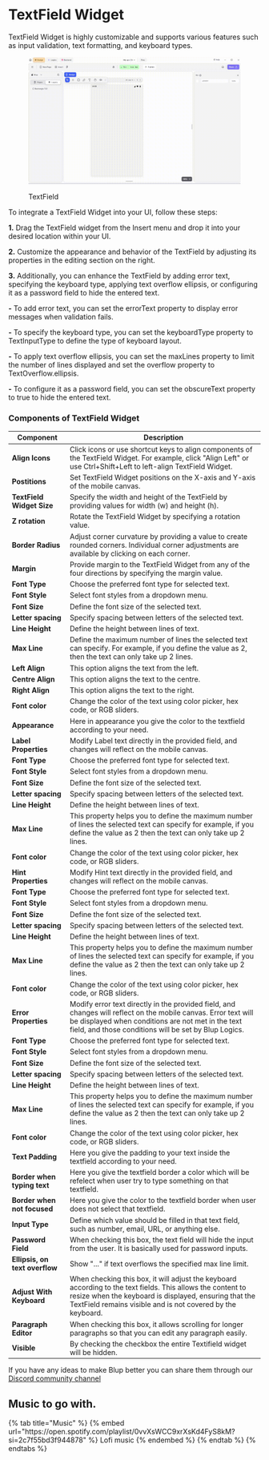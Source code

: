 # TextField Widget

TextField Widget is highly customizable and supports various features such as input validation, text formatting, and keyboard types.

<figure><img src="../../../.gitbook/assets/text-field-ui.gif" alt="TextField"><figcaption><p>TextField</p></figcaption></figure>

To integrate a TextField Widget into your UI, follow these steps:

**1.** Drag the TextField widget from the Insert menu and drop it into your desired location within your UI.

**2.** Customize the appearance and behavior of the TextField by adjusting its properties in the editing section on the right.

**3.** Additionally, you can enhance the TextField by adding error text, specifying the keyboard type, applying text overflow ellipsis, or configuring it as a password field to hide the entered text.

**-** To add error text, you can set the errorText property to display error messages when validation fails.

**-** To specify the keyboard type, you can set the keyboardType property to TextInputType to define the type of keyboard layout.

**-** To apply text overflow ellipsis, you can set the maxLines property to limit the number of lines displayed and set the overflow property to TextOverflow.ellipsis.

**-** To configure it as a password field, you can set the obscureText property to true to hide the entered text.

### Components of TextField Widget

<table>
  <thead>
    <tr>
      <th>Component</th>
      <th>Description</th>
    </tr>
  </thead>
  <tbody>
    <tr>
      <td><strong>Align Icons</strong></td>
      <td>Click icons or use shortcut keys to align components of the TextField Widget. For example, click "Align Left" or use Ctrl+Shift+Left to left-align TextField Widget.</td>
    </tr>
    <tr>
      <td><strong>Postitions</strong></td>
      <td>Set TextField Widget positions on the X-axis and Y-axis of the mobile canvas.</td>
    </tr> 
    <tr>
      <td><strong>TextField Widget Size</strong></td>
      <td>Specify the width and height of the TextField by providing values for width (w) and height (h).</td>
    </tr> 
    <tr>
      <td><strong>Z rotation</strong></td>
      <td>Rotate the TextField Widget by specifying a rotation value.</td>
    </tr>
     <tr>
      <td><strong>Border Radius</strong></td>
      <td>Adjust corner curvature by providing a value to create rounded corners. Individual corner adjustments are available by clicking on each corner.</td>
    </tr>
    <tr>
      <td><strong>Margin</strong></td>
      <td>Provide margin to the TextField Widget from any of the four directions by specifying the margin value.</td>
    </tr>
    <tr>
      <td><strong>Font Type</strong></td>
      <td>Choose the preferred font type for selected text.</td>
    </tr>
    <tr>
      <td><strong>Font Style</strong></td>
      <td>Select font styles from a dropdown menu.</td>
    </tr>
    <tr>
      <td><strong>Font Size</strong></td>
      <td>Define the font size of the selected text.</td>
    </tr>
    <tr>
      <td><strong>Letter spacing</strong></td>
      <td>Specify spacing between letters of the selected text.</td>
    </tr><tr>
      <td><strong>Line Height</strong></td>
      <td>Define the height between lines of text.</td>
    </tr>
    <tr>
      <td><strong>Max Line</strong></td>
      <td>Define the maximum number of lines the selected text can specify. For example, if you define the value as 2, then the text can only take up 2 lines.</td>
    </tr>
    <tr>
      <td><strong>Left Align</strong></td>
      <td>  This option aligns the text from the left.</td>
    </tr><tr>
      <td><strong>Centre Align</strong></td>
      <td>This option aligns the text to the centre.</td>
    </tr><tr>
      <td><strong>Right Align</strong></td>
      <td>This option aligns the text to the right.</td>
    </tr>
    <tr>
      <td><strong>Font color</strong></td>
      <td>Change the color of the text using color picker, hex code, or RGB sliders.</td>
    </tr>
    <tr>
      <td><strong>Appearance</strong></td>
      <td>Here in appearance you give the color to the textfield according to your need.</td>
    </tr>
     <tr>
      <td><strong>Label Properties</strong></td>
      <td>Modify Label text directly in the provided field, and changes will reflect on the mobile canvas.</td>
    </tr>
   <tr>
      <td><strong>Font Type</strong></td>
      <td>Choose the preferred font type for selected text.</td>
    </tr>
    <tr>
      <td><strong>Font Style</strong></td>
      <td>Select font styles from a dropdown menu.</td>
    </tr>
    <tr>
      <td><strong>Font Size</strong></td>
      <td>Define the font size of the selected text.</td>
    </tr>
    <tr>
      <td><strong>Letter spacing</strong></td>
      <td>Specify spacing between letters of the selected text.</td>
    </tr><tr>
      <td><strong>Line Height</strong></td>
      <td>Define the height between lines of text.</td>
    </tr>
    <tr>
      <td><strong>Max Line</strong></td>
      <td>This property helps you to define the maximum number of lines the selected text can specify for example, if you define the value as 2 then the text can only take up 2 lines.</td>
    </tr> <tr>
      <td><strong>Font color</strong></td>
      <td>Change the color of the text using color picker, hex code, or RGB sliders.</td>
    </tr>
     <tr>
      <td><strong>Hint Properties</strong></td>
      <td>Modify Hint text directly in the provided field, and changes will reflect on the mobile canvas.</td>
    </tr>
   <tr>
      <td><strong>Font Type</strong></td>
      <td>Choose the preferred font type for selected text.</td>
    </tr>
    <tr>
      <td><strong>Font Style</strong></td>
      <td>Select font styles from a dropdown menu.</td>
    </tr>
    <tr>
      <td><strong>Font Size</strong></td>
      <td>Define the font size of the selected text.</td>
    </tr>
    <tr>
      <td><strong>Letter spacing</strong></td>
      <td>Specify spacing between letters of the selected text.</td>
    </tr><tr>
      <td><strong>Line Height</strong></td>
      <td>Define the height between lines of text.</td>
    </tr>
    <tr>
      <td><strong>Max Line</strong></td>
      <td>This property helps you to define the maximum number of lines the selected text can specify for example, if you define the value as 2 then the text can only take up 2 lines.</td>
    </tr> <tr>
      <td><strong>Font color</strong></td>
      <td>Change the color of the text using color picker, hex code, or RGB sliders.</td>
    </tr>
     <tr>
      <td><strong>Error Properties</strong></td>
      <td>Modify error text directly in the provided field, and changes will reflect on the mobile canvas. Error text will be displayed when conditions are not met in the text field, and those conditions will be set by Blup Logics.</td>
    </tr>
   <tr>
      <td><strong>Font Type</strong></td>
      <td>Choose the preferred font type for selected text.</td>
    </tr>
    <tr>
      <td><strong>Font Style</strong></td>
      <td>Select font styles from a dropdown menu.</td>
    </tr>
    <tr>
      <td><strong>Font Size</strong></td>
      <td>Define the font size of the selected text.</td>
    </tr>
    <tr>
      <td><strong>Letter spacing</strong></td>
      <td>Specify spacing between letters of the selected text.</td>
    </tr><tr>
      <td><strong>Line Height</strong></td>
      <td>Define the height between lines of text.</td>
    </tr>
    <tr>
      <td><strong>Max Line</strong></td>
      <td>This property helps you to define the maximum number of lines the selected text can specify for example, if you define the value as 2 then the text can only take up 2 lines.</td>
    </tr> <tr>
      <td><strong>Font color</strong></td>
      <td>Change the color of the text using color picker, hex code, or RGB sliders.</td>
    </tr>
     <tr>
      <td><strong>Text Padding</strong></td>
      <td>Here you give the padding to your text inside the textfield according to your need.</td>
    </tr>
    <tr>
      <td><strong>Border when typing text</strong></td>
      <td>Here you give the textfield border a color which will be refelect when user try to type something on that textfield.</td>
    </tr>
     <tr>
      <td><strong>Border when not focused</strong></td>
      <td>Here you give the color to the textfield border when user does not select that textfield.</td>
    </tr>
     <tr>
      <td><strong>Input Type</strong></td>
      <td> Define which value should be filled in that text field, such as number, email, URL, or anything else.</td>
    </tr>
     <tr>
      <td><strong>Password Field</strong></td>
      <td>When checking this box, the text field will hide the input from the user. It is basically used for password inputs.</td>
    </tr>
     <tr>
      <td><strong>Ellipsis, on text overflow</strong></td>
      <td>Show "..." if text overflows the specified max line limit.</td>
    </tr>
   <tr>
      <td><strong>Adjust With Keyboard</strong></td>
      <td>When checking this box, it will adjust the keyboard according to the text fields. This allows the content to resize when the keyboard is displayed, ensuring that the TextField remains visible and is not covered by the keyboard.</td>
    </tr>
     <tr>
      <td><strong>Paragraph Editor</strong></td>
      <td>When checking this box, it allows scrolling for longer paragraphs so that you can edit any paragraph easily.</td>
    </tr>
    <tr>
      <td><strong>Visible</strong></td>
      <td>By checking the checkbox the entire Textifield widget will be hidden.</td>
    </tr>
  </tbody>
</table>

If you have any ideas to make Blup better you can share them through our [Discord community channel ](https://discord.com/channels/940632966093234176/965313562425823303)

## Music to go with.
 
<div class="container">
  {% tab title="Music" %}
  {% embed url="https://open.spotify.com/playlist/0vvXsWCC9xrXsKd4FyS8kM?si=2c7f55bd3f944878" %}
  Lofi music
  {% endembed %}
  {% endtab %}
  {% endtabs %}
</div>
